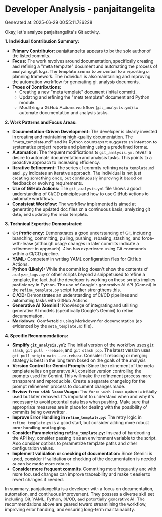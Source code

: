 # Developer Analysis - panjaitangelita
Generated at: 2025-06-29 00:55:11.786228

Okay, let's analyze panjaitangelita's Git activity.

**1. Individual Contribution Summary:**

*   **Primary Contributor:**  panjaitangelita appears to be the sole author of the listed commits.
*   **Focus:** The work revolves around documentation, specifically creating and refining a "meta template" document and automating the process of analyzing git logs. The template seems to be central to a reporting or planning framework. The individual is also maintaining and improving the automation workflow for generating git analysis documents.
*   **Types of Contributions:**
    *   Creating a new "meta template" document (initial commit).
    *   Updating and refining the "meta template" document and Python module.
    *   Modifying a GitHub Actions workflow (`git_analysis.yml`) to automate documentation and analysis tasks.

**2. Work Patterns and Focus Areas:**

*   **Documentation-Driven Development:** The developer is clearly invested in creating and maintaining high-quality documentation. The "meta_template.md" and its Python counterpart suggests an intention to systematize project reports and planning using a predefined format.
*   **Automation:**  The frequent modifications to `git_analysis.yml` reveal a desire to automate documentation and analysis tasks. This points to a proactive approach to increasing efficiency.
*   **Iterative Refinement:** The series of commits refining `meta_template.md` and `.py` indicates an iterative approach. The individual is not just creating something once, but continuously improving it based on feedback or evolving requirements.
*   **Use of GitHub Actions:** The `git_analysis.yml` file shows a good understanding of CI/CD principles and how to use GitHub Actions to automate workflows.
*   **Consistent Workflow:** The workflow implemented is aimed at generating the updated doc files on a continuous basis, analyzing git data, and updating the meta template.

**3. Technical Expertise Demonstrated:**

*   **Git Proficiency:** Demonstrates a good understanding of Git, including branching, committing, pulling, pushing, rebasing, stashing, and force-with-lease (although usage changes in later commits indicate a refinement in approach). Also has experience using Git commands within a CI/CD pipeline.
*   **YAML:**  Competent in writing YAML configuration files for GitHub Actions.
*   **Python (Likely):** While the commit log doesn't show the contents of `analyze_logs.py` or other scripts beyond a snippet used to refine a template, the fact that the developer is working on these scripts implies proficiency in Python.  The use of Google's generative AI API (Gemini) in the `refine_template.py` script further strengthens this.
*   **CI/CD:**  Demonstrates an understanding of CI/CD pipelines and automating tasks with GitHub Actions.
*   **Generative AI (Gemini):**  Knowledge of integrating and utilizing generative AI models (specifically Google's Gemini) to refine documentation.
*   **Markdown:** Comfortable using Markdown for documentation (as evidenced by the `meta_template.md` file).

**4. Specific Recommendations:**

*   **Simplify `git_analysis.yml`:** The initial version of the workflow uses `git stash`, `git pull --rebase`, and `git stash pop`. The latest version uses `git pull origin main --no-rebase`. Consider if rebasing or merging strategy is best in the long term based on the goals of the analysis.
*   **Version Control for Gemini Prompts:** Since the refinement of the meta template relies on generative AI, consider version controlling the prompts used for Gemini. This will make the refinement process more transparent and reproducible. Create a separate changelog for the prompt refinement process to document changes made.
*   **Review `force-with-lease` Usage:**  The `force-with-lease` option is initially used but later removed. It's important to understand when and why it's necessary to avoid potential data loss when pushing. Make sure that appropriate measures are in place for dealing with the possibility of commits being overwritten.
*   **Improve Error Handling in `refine_template.py`:** The retry logic in `refine_template.py` is a good start, but consider adding more robust error handling and logging.
*   **Consider Parameterizing `refine_template.py`:** Instead of hardcoding the API key, consider passing it as an environment variable to the script. Also consider options to parametrize template paths and other configuration values.
*    **Implement validation or checking of documentation:** Since Gemini is used, consider if validation or checking of the documentation is needed or can be made more robust.
*   **Consider more frequent commits.** Commiting more frequently and with more focused changes can improve traceability and make it easier to revert changes if needed.

In summary, panjaitangelita is a developer with a focus on documentation, automation, and continuous improvement. They possess a diverse skill set including Git, YAML, Python, CI/CD, and potentially generative AI. The recommendations above are geared toward streamlining the workflow, improving error handling, and ensuring long-term maintainability.
